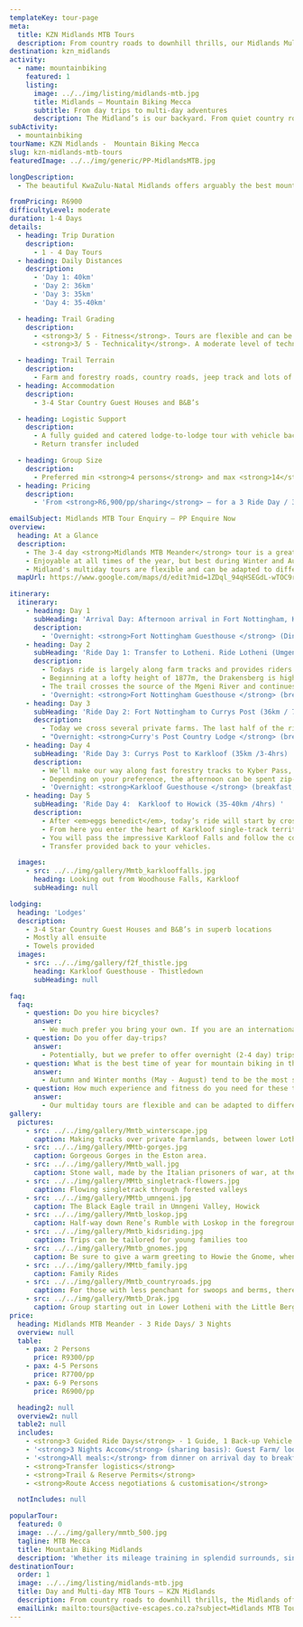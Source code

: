 ```yaml
---
templateKey: tour-page
meta:
  title: KZN Midlands MTB Tours
  description: From country roads to downhill thrills, our Midlands Multi-Day MTB tours cater to a wide spectrum of rider. 2-4 day guided and supported tours.
destination: kzn_midlands
activity:
  - name: mountainbiking
    featured: 1
    listing:
      image: ../../img/listing/midlands-mtb.jpg
      title: Midlands – Mountain Biking Mecca
      subtitle: From day trips to multi-day adventures
      description: The Midland’s is our backyard. From quiet country roads and private farm tracks to sweeping single-track or downhill thrills, we can tailor-make a MTB or Cycle tour to excite all level of rider. Traversing through private farmlands, forest and nature reserves – you’ll discover the real Midlands countryside of forgotten falls, valley vistas and wildlife. We offer day-trips, multi-day and training tours.
subActivity:
  - mountainbiking
tourName: KZN Midlands -  Mountain Biking Mecca
slug: kzn-midlands-mtb-tours
featuredImage: ../../img/generic/PP-MidlandsMTB.jpg

longDescription:
  - The beautiful KwaZulu-Natal Midlands offers arguably the best mountain biking in South Africa. Whether you are keen on riding the handcrafted single-track of Howick and the Karkloof, or taking a gentle ride through attractive farmlands and quiet country roads, stopping to visit local art studios and organic deli's along the way, we can customise a fully supported Midlands tour to suit your particular needs.

fromPricing: R6900
difficultyLevel: moderate
duration: 1-4 Days
details:
  - heading: Trip Duration
    description:
      - 1 - 4 Day Tours
  - heading: Daily Distances
    description:
      - 'Day 1: 40km'
      - 'Day 2: 36km'
      - 'Day 3: 35km'
      - 'Day 4: 35-40km'

  - heading: Trail Grading
    description:
      - <strong>3/ 5 - Fitness</strong>. Tours are flexible and can be adapted to suit riders of all ages and fitness. On the 3 Day MTB Meander (distances above) a moderate level of MTB experience is recommended.
      - <strong>3/ 5 - Technicality</strong>. A moderate level of technical competency (or willingness to try) is advised to make the most of this tour. However, if you not technically inclined, more farm and jeep-track route options can also be organised.

  - heading: Trail Terrain
    description:
      - Farm and forestry roads, country roads, jeep track and lots of sublime single-track
  - heading: Accommodation
    description:
      - 3-4 Star Country Guest Houses and B&B’s

  - heading: Logistic Support
    description:
      - A fully guided and catered lodge-to-lodge tour with vehicle back-up and daily luggage transfers
      - Return transfer included

  - heading: Group Size
    description:
      - Preferred min <strong>4 persons</strong> and max <strong>14</strong> pax / per guide
  - heading: Pricing
    description:
      - 'From <strong>R6,900/pp/sharing</strong> – for a 3 Ride Day / 3 Night tour'

emailSubject: Midlands MTB Tour Enquiry – PP Enquire Now
overview:
  heading: At a Glance
  description:
    - The 3-4 day <strong>Midlands MTB Meander</strong> tour is a great introduction to the diverse mountain biking terrain on offer in the KwaZulu-Natal Midlands. Beginning in the foothills of the Drakensberg (Lotheni) and making tracks to the small town of Howick, riders get to experience a diverse mix of landscapes from mist-belt grasslands to wetlands, montane forests and farmlands.
    - Enjoyable at all times of the year, but best during Winter and Autumn months, this tour combines handcrafted trails with pastoral scenery, warm hospitality, and some of the finest cuisine that the Midlands has to offer.
    - Midland's multiday tours are flexible and can be adapted to different levels of experience, fitness and interest. This tour can also be tailored to groups training for multi-stage events such as Sani2C or Joberg2C, with longer daily distances, ascents and more technical route options.
  mapUrl: https://www.google.com/maps/d/edit?mid=1ZDql_94qHSEGdL-wTOC9rCLw5uQ&usp=sharing

itinerary:
  itinerary:
    - heading: Day 1
      subHeading: 'Arrival Day: Afternoon arrival in Fort Nottingham, KZN Midlands'
      description:
        - 'Overnight: <strong>Fort Nottingham Guesthouse </strong> (Dinner)'
    - heading: Day 2
      subHeading: 'Ride Day 1: Transfer to Lotheni. Ride Lotheni (Umgeni Vlei) – Lions Bush (40km / 557m Ascent, 920m Descent , 3.5 – 4 hours) '
      description:
        - Todays ride is largely along farm tracks and provides riders with magnificent views of the Drakensberg foothills, expansive wetlands and mist-belt grasslands.
        - Beginning at a lofty height of 1877m, the Drakensberg is highly visible on a clear day, giving you a real sense of riding in the mountains.
        - The trail crosses the source of the Mgeni River and continues to descend through wild mountain terrain, towards one of the oldest and most successful working farms in the region. There is a steep descent before joining up with quiet country road.
        - 'Overnight: <strong>Fort Nottingham Guesthouse </strong> (breakfast, packed lunch & dinner)'
    - heading: Day 3
      subHeading: 'Ride Day 2: Fort Nottingham to Currys Post (36km / 712m ascent, 912m descent / 3.5hrs )'
      description:
        - Today we cross several private farms. The last half of the ride sees you climbing out of the valley and, ascending 350m over a distance of 4km, but provides some absolutely magnificent views back over Balgowan and the Drakensberg mountains.
        - "Overnight: <strong>Curry's Post Country Lodge </strong> (breakfast, packed lunch & dinner)"
    - heading: Day 4
      subHeading: 'Ride Day 3: Currys Post to Karkloof (35km /3-4hrs) '
      description:
        - We’ll make our way along fast forestry tracks to Kyber Pass, where a stiff little climb stands between you and 8km of fast-flowing downhill track. After descending into the fertile Karkloof valley, you’ll make your way on farm and forestry tracks towards Thistledown Country House, arriving in time for lunch.
        - Depending on your preference, the afternoon can be spent zip-lining through the trees on the Karkloof Canopy Tour, or simply relaxing at Thistledown. Your host is a renowned local chef, and this evening you will be treated to some of the best country style cooking in the Midlands. Bon appetit!
        - 'Overnight: <strong>Karkloof Guesthouse </strong> (breakfast, packed lunch & dinner)'
    - heading: Day 5
      subHeading: 'Ride Day 4:  Karkloof to Howick (35-40km /4hrs) '
      description:
        - After <em>eggs benedict</em>, today’s ride will start by crossing pig and dairy farms across to the Karkloof Country Club.
        - From here you enter the heart of Karkloof single-track territory, where more technical riders can test their mettle on the curves, rock gardens and berms (less technical routes are also available).
        - You will pass the impressive Karkloof Falls and follow the contours with some dips and dales, across to Howick for lunch at a local restaurant.
        - Transfer provided back to your vehicles.

  images:
    - src: ../../img/gallery/Mmtb_karklooffalls.jpg
      heading: Looking out from Woodhouse Falls, Karkloof
      subHeading: null

lodging:
  heading: 'Lodges'
  description:
    - 3-4 Star Country Guest Houses and B&B’s in superb locations
    - Mostly all ensuite
    - Towels provided
  images:
    - src: ../../img/gallery/f2f_thistle.jpg
      heading: Karkloof Guesthouse - Thistledown
      subHeading: null

faq:
  faq:
    - question: Do you hire bicycles?
      answer:
        - We much prefer you bring your own. If you are an international couple looking to hire, we will make a plan, but we dont keep a fleet of mountain bikes for hire.
    - question: Do you offer day-trips?
      answer:
        - Potentially, but we prefer to offer overnight (2-4 day) trips.
    - question: What is the best time of year for mountain biking in the Midlands?
      answer:
        - Autumn and Winter months (May - August) tend to be the most stable and dry. Summer months can be lovely, but also a higher chance of rain. Please avoid public holiday long weekends, and Christmas / Easter periods.
    - question: How much experience and fitness do you need for these trips?
      answer:
        - Our multiday tours are flexible and can be adapted to different levels of experience, fitness and interest. We can custom design a trip along quiet country roads (gravel biking) or keep the singletrack flowing to your hearts content.
gallery:
  pictures:
    - src: ../../img/gallery/Mmtb_winterscape.jpg
      caption: Making tracks over private farmlands, between lower Lotheni and the Dargle.
    - src: ../../img/gallery/MMtb-gorges.jpg
      caption: Gorgeous Gorges in the Eston area.
    - src: ../../img/gallery/Mmtb_wall.jpg
      caption: Stone wall, made by the Italian prisoners of war, at the top of Lebanon Mountain – Karkloof.
    - src: ../../img/gallery/MMtb_singletrack-flowers.jpg
      caption: Flowing singletrack through forested valleys
    - src: ../../img/gallery/MMtb_umngeni.jpg
      caption: The Black Eagle trail in Umngeni Valley, Howick
    - src: ../../img/gallery/Mmtb_loskop.jpg
      caption: Half-way down Rene’s Rumble with Loskop in the foreground
    - src: ../../img/gallery/Mmtb_kidsriding.jpg
      caption: Trips can be tailored for young families too
    - src: ../../img/gallery/Mmtb_gnomes.jpg
      caption: Be sure to give a warm greeting to Howie the Gnome, when you meet him on one of the Howick singletracks
    - src: ../../img/gallery/MMtb_family.jpg
      caption: Family Rides
    - src: ../../img/gallery/Mmtb_countryroads.jpg
      caption: For those with less penchant for swoops and berms, there is plenty of scenic ‘gravel road’ riding here in the Midlands
    - src: ../../img/gallery/Mmtb_Drak.jpg
      caption: Group starting out in Lower Lotheni with the Little Berg as a fitting backdrop
price:
  heading: Midlands MTB Meander - 3 Ride Days/ 3 Nights
  overview: null
  table:
    - pax: 2 Persons
      price: R9300/pp
    - pax: 4-5 Persons
      price: R7700/pp
    - pax: 6-9 Persons
      price: R6900/pp

  heading2: null
  overview2: null
  table2: null
  includes:
    - <strong>3 Guided Ride Days</strong> - 1 Guide, 1 Back-up Vehicle
    - '<strong>3 Nights Accom</strong> (sharing basis): Guest Farm/ lodge near Fort Nottingham or Balgowan, 1 Night guesthouse - Karkloof'
    - '<strong>All meals:</strong> from dinner on arrival day to breakfast on departure day (3 dinners, 3 breakfasts, 2 trail lunches)'
    - <strong>Transfer logistics</strong>
    - <strong>Trail & Reserve Permits</strong>
    - <strong>Route Access negotiations & customisation</strong>

  notIncludes: null

popularTour:
  featured: 0
  image: ../../img/gallery/mmtb_500.jpg
  tagline: MTB Mecca
  title: Mountain Biking Midlands
  description: 'Whether its mileage training in splendid surrounds, single-track delights, or a gentle ride through attractive farmlands - Active Escapes has a Mountain Bike offering that can be tailor-made for you.'
destinationTour:
  order: 1
  image: ../../img/listing/midlands-mtb.jpg
  title: Day and Multi-day MTB Tours – KZN Midlands
  description: From country roads to downhill thrills, the Midlands offers a wide spectrum of terrain to excite all level of rider. Whether its mileage training in splendid surrounds, single-track delights, or a gentle ride through attractive farmland - stopping to visit deli's & art studios along the way - Active Escapes has a tour for you
  emailLink: mailto:tours@active-escapes.co.za?subject=Midlands MTB Tours – KZN Midlands Destination Listing
---
```

